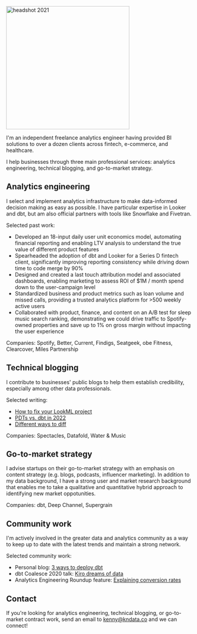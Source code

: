 <img width="332" alt="headshot 2021" src="https://user-images.githubusercontent.com/1820651/187792711-4d5437b5-b13d-4e0b-bcec-88d4dc306bb7.png">

I'm an independent freelance analytics engineer having provided BI solutions to over a dozen clients across fintech, e-commerce, and healthcare.

I help businesses through three main professional services: analytics engineering, technical blogging, and go-to-market strategy.

## Analytics engineering
I select and implement analytics infrastructure to make data-informed decision making as easy as possible. I have particular expertise in Looker and dbt, but am also official partners with tools like Snowflake and Fivetran.

Selected past work:
* Developed an 18-input daily user unit economics model, automating financial reporting and enabling LTV analysis to understand the true value of different product features
* Spearheaded the adoption of dbt and Looker for a Series D fintech client, significantly improving reporting consistency while driving down time to code merge by 90%
* Designed and created a last touch attribution model and associated dashboards, enabling marketing to assess ROI of $1M / month spend down to the user-campaign level
* Standardized business and product metrics such as loan volume and missed calls, providing a trusted analytics platform for >500 weekly active users
* Collaborated with product, finance, and content on an A/B test for sleep music search ranking, demonstrating we could drive traffic to Spotify-owned properties and save up to 1% on gross margin without impacting the user experience

Companies: Spotify, Better, Current, Findigs, Seatgeek, obe Fitness, Clearcover, Miles Partnership

## Technical blogging
I contribute to businesses' public blogs to help them establish credibility, especially among other data professionals.

Selected writing:
* [How to fix your LookML project](https://www.spectacles.dev/post/fix-your-lookml-project-structure)
* [PDTs vs. dbt in 2022](https://www.spectacles.dev/post/looker-pdts-vs-dbt-models-2022)
* [Different ways to diff](https://www.datafold.com/blog/different-ways-to-diff-data?exp_id=2)

Companies: Spectacles, Datafold, Water & Music

## Go-to-market strategy
I advise startups on their go-to-market strategy with an emphasis on content strategy (e.g. blogs, podcasts, influencer marketing). In addition to my data background, I have a strong user and market research background that enables me to take a qualitative and quantitative hybrid approach to identifying new market oppotunities.

Companies: dbt, Deep Channel, Supergrain

## Community work
I'm actively involved in the greater data and analytics community as a way to keep up to date with the latest trends and maintain a strong network.

Selected community work:
* Personal blog: [3 ways to deploy dbt](https://kleandata.substack.com/p/cron-dbt-cloud-and-airflow-3-ways)
* dbt Coalesce 2020 talk: [Kiro dreams of data](https://www.getdbt.com/coalesce-2020/kiro-dreams-of-data/)
* Analytics Engineering Roundup feature: [Explaining conversion rates](https://roundup.getdbt.com/p/data-career-ladders-explaining-conversion-rates-ray-spotify-s-ml-infra-dsr-213-220479)

## Contact
If you're looking for analytics engineering, technical blogging, or go-to-market contract work, send an email to kenny@kndata.co and we can connect!
